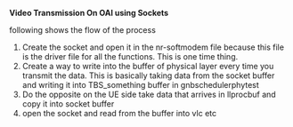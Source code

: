 **Video Transmission On OAI using Sockets**

following shows the flow of the process

1. Create the socket and open it in the nr-softmodem file because this file is the driver file for all the functions. This is one time thing.
2. Create a way to write into the buffer of physical layer every time you transmit the data. This is basically taking data from the socket buffer and writing it into TBS_something buffer in gnbschedulerphytest 
3. Do the opposite on the UE side take data that arrives in llprocbuf and copy it into socket buffer
4. open the socket and read from the buffer into vlc  etc
